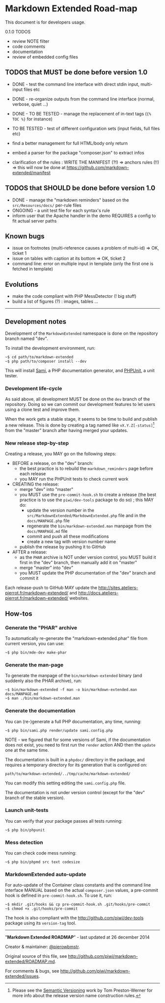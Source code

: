Markdown Extended Road-map
==========================

This document is for developers usage.


0.1.0 TODOS

- review NOTE filter
- code comments
- documentation
- review of embedded config files




## TODOS that MUST be done before version 1.0

-   DONE - test the command line interface with direct stdin input, multi-input files etc
-   DONE - re-organize outputs from the command line interface (normal, verbose, quiet ...)
-   DONE - TO BE TESTED - manage the replacement of in-text tags (`{% TOC %}` for instance)
-   TO BE TESTED - test of different configuration sets (input fields, full files etc)
-   find a better management for full HTML/body only return
-   embed a parser for the package "composer.json" to extract infos

-   clarification of the rules : WRITE THE MANIFEST (?!) => anchors rules (!!)
        => this will now be done at <https://github.com/markdown-extended/manifest>

## TODOS that SHOULD be done before version 1.0

-   DONE - manage the "markdown reminders" based on the `src/Resources/docs/` per-rule files
-   ONGOING - a unit test file for each syntax's rule
-   inform user that the Apache handler in the demo REQUIRES a config to fit actual server paths

## Known bugs

-   issue on footnotes (multi-reference causes a problem of multi-id) => OK, ticket 1
-   issue on tables with caption at its bottom => OK, ticket 2
-   command line: error on multiple input in template (only the first one is fetched in template)

## Evolutions

-   make the code compliant with PHP MessDetector (! big stuff)
-   build a list of figures (?) : images, tables ...


----


## Development notes

Development of the `MarkdownExtended` namespace is done on the repository branch named "dev".

To install the development environment, run:

    ~$ cd path/to/markdown-extended
    ~$ php path/to/composer install --dev

This will install [Sami](http://github.com/fabpot/sami), a PHP documentation generator, and
[PHPUnit](http://github.com/sebastianbergmann/phpunit/), a unit tester.


### Development life-cycle

As said above, all development MUST be done on the `dev` branch of the repository. Doing so we
can commit our development features to let users using a clone test and improve them.

When the work gets a stable stage, it seems to be time to build and publish a new release. This
is done by creating a tag named like `vX.Y.Z[-status]`[^1] from the "master" branch after having
merged your updates.


### New release step-by-step

Creating a release, you MAY go on the following steps:

-   BEFORE a release, on the "dev" branch:
    -   the best practice is to rebuild the `markdown_reminders` page before each release
    -   you MAY run the PHPUnit tests to check current work
-   CREATING the release:
    -   merge "dev" into "master"
    -   you MUST use the `pre-commit-hook.sh` to create a release (the best practice is to
        use the `piwi/dev-tools` package to do so) ; this MAY do:
        -   update the version number in the `src/MarkdownExtended/MarkdownExtended.php` file
            and in the `docs/MANPAGE.php` file
        -   regenerate the `bin/markdown-extended.man` manpage from the `docs/MANPAGE.md` file
        -   commit and push all these modifications
        -   create a new tag with version number name
    -   publish the release by pushing it to GitHub
-   AFTER a release:
    -   as the `PHAR` archive is NOT under version control, you MUST build it first in the "dev" branch,
        then manually add it on "master"
    -   merge "master" into "dev"
    -   you MUST update the PHP documentation of the "dev" branch and commit it

Each release-push to GitHub MAY update the <http://sites.ateliers-pierrot.fr/markdown-extended/> and
<http://docs.ateliers-pierrot.fr/markdown-extended/> websites.


## How-tos

### Generate the "PHAR" archive

To automatically re-generate the "markdown-extended.phar" file from current version, you can use:

    ~$ php bin/mde-dev make-phar


### Generate the man-page

To generate the manpage of the `bin/markdown-extended` binary (and suddenly also the PHAR archive),
run:

    ~$ bin/markdown-extended -f man -o bin/markdown-extended.man docs/MANPAGE.md
    ~$ man ./bin/markdown-extended.man


### Generate the documentation

You can (re-)generate a full PHP documentation, any time, running:

    ~$ php bin/sami.php render/update sami.config.php

NOTE - we figured that for some versions of Sami, if the documentation does not exist, you
need to first run the `render` action AND then the `update` one at the same time.

The documentation is built in a `phpdoc/` directory in the package, and requires a temporary
directory for its generation that is configured on:

    path/to/markdown-extended/../tmp/cache/markdown-extended/

You can modify this setting editing the `sami.config.php` file.

The documentation is not under version control (except for the "dev" branch of the stable
version).


### Launch unit-tests

You can verify that your package passes all tests running:

    ~$ php bin/phpunit


### Mess detection

You can check code mess running:

    ~$ php bin/phpmd src text codesize


### MarkdownExtended auto-update

For auto-update of the Container class constants and the command line interface MANUAL based
on the actual `composer.json` values, a pre-commit hook is defined in `pre-commit-hook.sh`.
To use it, run:

    ~$ mkdir .git/hooks && cp pre-commit-hook.sh .git/hooks/pre-commit
    ~$ chmod +x .git/hooks/pre-commit

The hook is also compliant with the <http://github.com/piwi/dev-tools> package using
its `version-tag` tool.


[^1]: Please see the [Semantic Versioning](http://semver.org/) work by Tom Preston-Werner for
more info about the release version name construction rules.

----
"**Markdown Extended ROADMAP**" - last updated at 26 december 2014

Creator & maintainer: [@pierowbmstr](http://e-piwi.fr/).

Original source of this file, see <http://github.com/piwi/markdown-extended/ROADMAP.md>.

For comments & bugs, see <http://github.com/piwi/markdown-extended/issues>.
